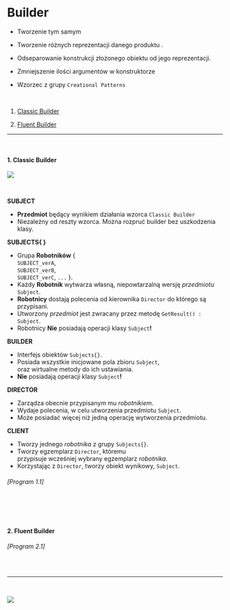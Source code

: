 # Builder

- Tworzenie tym samym  

- Tworzenie różnych reprezentacji danego produktu .
- Odseparowanie konstrukcji złożonego obiektu od jego reprezentacji. 
- Zmniejszenie ilości argumentów w konstruktorze
- Wzorzec z grupy `Creational Patterns` 

<br/>

1. [Classic Builder](#1-Classic-Builder) 
        
1. [Fluent Builder](#2-Fluent-Builder)

------------
<br/>

#### 1. Classic Builder

![](https://github.com/Ptysiek/resources/blob/master/WzorceProjektowe/ClassicBuilderHD.png)

<br/>

**SUBJECT**
- **Przedmiot** będący wynikiem działania wzorca `Classic Builder` 
- Niezależny od reszty wzorca. Można rozpruć builder bez uszkodzenia klasy.

**SUBJECTS{ }** 
- Grupa **Robotników** { \
`SUBJECT_verA`, \
`SUBJECT_verB`, \
`SUBJECT_verC`, `...` }.
- Każdy **Robotnik** wytwarza własną, niepowtarzalną wersję *przedmiotu* `Subject`. 
- **Robotnicy** dostają polecenia od kierownika `Director` do którego są przypisani.
- Utworzony *przedmiot* jest zwracany przez metodę `GetResult() : Subject`.
- Robotnicy **Nie** posiadają operacji klasy `Subject`**!**

**BUILDER**
- Interfejs obiektów `Subjects{}`.
- Posiada wszystkie inicjowane pola zbioru `Subject`, \
oraz wirtualne metody do ich ustawiania. 
- **Nie** posiadają operacji klasy `Subject`**!**

**DIRECTOR**  
- Zarządza obecnie przypisanym mu *robotnikiem*.
- Wydaje polecenia, w celu utworzenia przedmiotu `Subject`.
- Może posiadać więcej niż jedną operację wytworzenia przedmiotu.

**CLIENT**
- Tworzy jednego *robotnika* z grupy `Subjects{}`.
- Tworzy egzemplarz `Director`, któremu \
przypisuje wcześniej wybrany egzemplarz *robotnika*.
- Korzystając z `Director`, tworzy obiekt wynikowy, `Subject`.


###### [Program 1.1]
```cpp
 
```

<br/>

#### 2. Fluent Builder

###### [Program 2.1]
```cpp
 
```

------------
<br/>

![](https://github.com/Ptysiek/resources/blob/master/Ver2.PNG)

